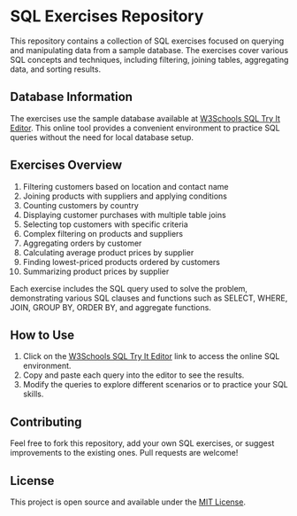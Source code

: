 # SQL Exercises Repository

This repository contains a collection of SQL exercises focused on querying and manipulating data from a sample database. The exercises cover various SQL concepts and techniques, including filtering, joining tables, aggregating data, and sorting results.

## Database Information

The exercises use the sample database available at [W3Schools SQL Try It Editor](https://www.w3schools.com/sql/trysql.asp?filename=trysql_select_all). This online tool provides a convenient environment to practice SQL queries without the need for local database setup.

## Exercises Overview

1. Filtering customers based on location and contact name
2. Joining products with suppliers and applying conditions
3. Counting customers by country
4. Displaying customer purchases with multiple table joins
5. Selecting top customers with specific criteria
6. Complex filtering on products and suppliers
7. Aggregating orders by customer
8. Calculating average product prices by supplier
9. Finding lowest-priced products ordered by customers
10. Summarizing product prices by supplier

Each exercise includes the SQL query used to solve the problem, demonstrating various SQL clauses and functions such as SELECT, WHERE, JOIN, GROUP BY, ORDER BY, and aggregate functions.

## How to Use

1. Click on the [W3Schools SQL Try It Editor](https://www.w3schools.com/sql/trysql.asp?filename=trysql_select_all) link to access the online SQL environment.
2. Copy and paste each query into the editor to see the results.
3. Modify the queries to explore different scenarios or to practice your SQL skills.

## Contributing

Feel free to fork this repository, add your own SQL exercises, or suggest improvements to the existing ones. Pull requests are welcome!

## License

This project is open source and available under the [MIT License](LICENSE).
